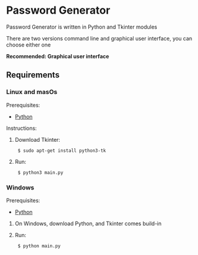 # Password Generator

Password Generator is written in Python and Tkinter modules

There are two versions command line and graphical user
interface, you can choose either one

**Recommended: Graphical user interface**

## Requirements

### Linux and masOs

Prerequisites:

* [Python][Python-download]

Instructions:

1. Download Tkinter:

        $ sudo apt-get install python3-tk

1. Run:

        $ python3 main.py

### Windows

Prerequisites:

* [Python][Python-download]

1. On Windows, download Python, and Tkinter comes build-in

1. Run:
    
        $ python main.py


[Python-download]: https://www.python.org/downloads/
